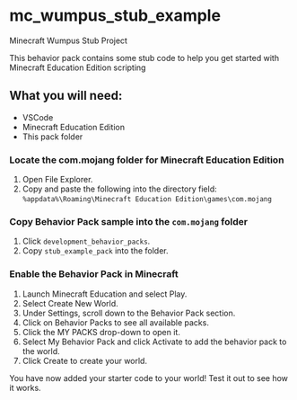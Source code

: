 # mc_wumpus_stub_example
Minecraft Wumpus Stub Project

This behavior pack contains some stub code to help you get started with Minecraft Education Edition scripting

## What you will need:

- VSCode
- Minecraft Education Edition
- This pack folder

### Locate the com.mojang folder for Minecraft Education Edition

1. Open File Explorer.
2. Copy and paste the following into the directory field: `%appdata%\Roaming\Minecraft Education Edition\games\com.mojang`

### Copy Behavior Pack sample into the `com.mojang` folder

1. Click `development_behavior_packs`.
1. Copy `stub_example_pack` into the folder.

### Enable the Behavior Pack in Minecraft

1. Launch Minecraft Education and select Play.
2. Select Create New World.
3. Under Settings, scroll down to the Behavior Pack section.
4. Click on Behavior Packs to see all available packs.
5. Click the MY PACKS drop-down to open it.
6. Select My Behavior Pack and click Activate to add the behavior pack to the world.
7. Click Create to create your world.

You have now added your starter code to your world! Test it out to see how it works.
